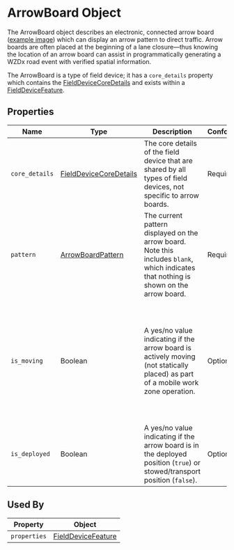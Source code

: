 # ArrowBoard Object
The ArrowBoard object describes an electronic, connected arrow board ([example image](https://trafficlaneclosures.com/wp-content/uploads/2015/03/st4825-arrowboard.png)) which can display an arrow pattern to direct traffic. Arrow boards are often placed at the beginning of a lane closure—thus knowing the location of an arrow board can assist in programmatically generating a WZDx road event with verified spatial information.

The ArrowBoard is a type of field device; it has a `core_details` property which contains the [FieldDeviceCoreDetails](/spec-content/objects/FieldDeviceCoreDetails.md) and exists within a [FieldDeviceFeature](/spec-content/objects/FieldDeviceFeature.md).

## Properties 
Name | Type | Description | Conformance | Notes
--- | --- | --- | --- | ---
`core_details` | [FieldDeviceCoreDetails](/spec-content/objects/FieldDeviceCoreDetails.md) | The core details of the field device that are shared by all types of field devices, not specific to arrow boards. | Required | This property appears on all field devices.
`pattern` | [ArrowBoardPattern](/spec-content/enumerated-types/ArrowBoardPattern.md) | The current pattern displayed on the arrow board. Note this includes `blank`, which indicates that nothing is shown on the arrow board. | Required |
`is_moving` | Boolean | A yes/no value indicating if the arrow board is actively moving (not statically placed) as part of a mobile work zone operation. | Optional | The `is_moving` property is optional and should not be provided if it is not known if the arrow board is moving.
`is_deployed` | Boolean | A yes/no value indicating if the arrow board is in the deployed position (`true`) or stowed/transport position (`false`). | Optional |

## Used By
Property | Object
--- | --- 
`properties` | [FieldDeviceFeature](/spec-content/objects/FieldDeviceFeature.md)